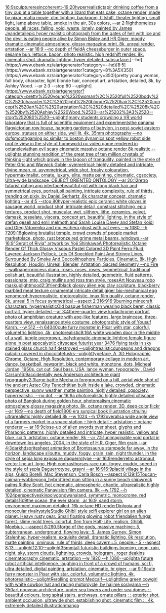 [16:9](https://www.ebank.nz/aiartgenerator?category=16%3A9)[sculpture](https://www.ebank.nz/aiartgenerator?category=sculpture)[res](https://www.ebank.nz/aiartgenerator?category=res)[incoherent:-1](https://www.ebank.nz/aiartgenerator?category=incoherent%3A-1)[9:20](https://www.ebank.nz/aiartgenerator?category=9%3A20)[hyperrealistic](https://www.ebank.nz/aiartgenerator?category=hyperrealistic)[tapir drinking coffee from a tiny cup at a table together with a lizard that eats cake, octane render, made by pixar, mafia movie, dim lighting, backroom, tiltshift, theater lighting, small light, lamp above table, smoke in the air, 30s colors, —ar 2:1](https://www.ebank.nz/aiartgenerator?category=tapir%2520drinking%2520coffee%2520from%2520a%2520tiny%2520cup%2520at%2520a%2520table%2520together%2520with%2520a%2520lizard%2520that%2520eats%2520cake%2C%2520octane%2520render%2C%2520made%2520by%2520pixar%2C%2520mafia%2520movie%2C%2520dim%2520lighting%2C%2520backroom%2C%2520tiltshift%2C%2520theater%2520lighting%2C%2520small%2520light%2C%2520lamp%2520above%2520table%2C%2520smoke%2520in%2520the%2520air%2C%252030s%2520colors%2C%2520%E2%80%94ar%25202%3A1)[light](https://www.ebank.nz/aiartgenerator?category=light)[homeless people, all races, falling, void, waste, lonely, painted by James Jean](https://www.ebank.nz/aiartgenerator?category=homeless%2520people%2C%2520all%2520races%2C%2520falling%2C%2520void%2C%2520waste%2C%2520lonely%2C%2520painted%2520by%2520James%2520Jean)[detail](https://www.ebank.nz/aiartgenerator?category=detail)[epic hyper realistic photograph from the gates of hell with ice and the devil is eating people alive by Simon Bisley and HR Giger, moody dramatic cinematic atmosphere, glossy magazine print, 8k, unreal render, artstation --ar 16:9 --no depth of field](https://www.ebank.nz/aiartgenerator?category=epic%2520hyper%2520realistic%2520photograph%2520from%2520the%2520gates%2520of%2520hell%2520with%2520ice%2520and%2520the%2520devil%2520is%2520eating%2520people%2520alive%2520by%2520Simon%2520Bisley%2520and%2520HR%2520Giger%2C%2520moody%2520dramatic%2520cinematic%2520atmosphere%2C%2520glossy%2520magazine%2520print%2C%25208k%2C%2520unreal%2520render%2C%2520artstation%2520--ar%252016%3A9%2520--no%2520depth%2520of%2520field)[A cheeseburger in outer space. sesame bun. lettuce. bacon. photo realistic. high redshift render. 8k. cinematic shot. dramatic lighting. hyper detailed. subsurface.](https://www.ebank.nz/aiartgenerator?category=A%2520cheeseburger%2520in%2520outer%2520space.%2520sesame%2520bun.%2520lettuce.%2520bacon.%2520photo%2520realistic.%2520high%2520redshift%2520render.%25208k.%2520cinematic%2520shot.%2520dramatic%2520lighting.%2520hyper%2520detailed.%2520subsurface.)[--hd](https://www.ebank.nz/aiartgenerator?category=--hd)[8:5](https://www.ebank.nz/aiartgenerator?category=8%3A5)[350](https://www.ebank.nz/aiartgenerator?category=350)[pretty young woman, full body, character, light blonde hair, concept art, artstation, detailed, 8k, by Ashley Wood. --ar 2:3 --stop 80 --uplight](https://www.ebank.nz/aiartgenerator?category=pretty%2520young%2520woman%2C%2520full%2520body%2C%2520character%2C%2520light%2520blonde%2520hair%2C%2520concept%2520art%2C%2520artstation%2C%2520detailed%2C%25208k%2C%2520by%2520Ashley%2520Wood.%2520--ar%25202%3A3%2520--stop%252080%2520--uplight)[many students crowding a VR world laboratory that is full of scientific equipment and experiments](https://www.ebank.nz/aiartgenerator?category=many%2520students%2520crowding%2520a%2520VR%2520world%2520laboratory%2520that%2520is%2520full%2520of%2520scientific%2520equipment%2520and%2520experiments)[the panama flag](https://www.ebank.nz/aiartgenerator?category=the%2520panama%2520flag)[victorian row house, hanging gardens of babylon, in post-soviet eastern europe, statues on either side, well lit, 4k, 35mm photography —no dof](https://www.ebank.nz/aiartgenerator?category=victorian%2520row%2520house%2C%2520hanging%2520gardens%2520of%2520babylon%2C%2520in%2520post-soviet%2520eastern%2520europe%2C%2520statues%2520on%2520either%2520side%2C%2520well%2520lit%2C%25204k%2C%252035mm%2520photography%2520%E2%80%94no%2520dof)[smooth](https://www.ebank.nz/aiartgenerator?category=smooth)[gaming pc similar to boston dynamics spot yellow robot side profile view in the style of homeworld pc video game rendered in octane](https://www.ebank.nz/aiartgenerator?category=gaming%2520pc%2520similar%2520to%2520boston%2520dynamics%2520spot%2520yellow%2520robot%2520side%2520profile%2520view%2520in%2520the%2520style%2520of%2520homeworld%2520pc%2520video%2520game%2520rendered%2520in%2520octane)[leviathan evil scary cinematic massive octane render 8k realistic --uplight](https://www.ebank.nz/aiartgenerator?category=leviathan%2520evil%2520scary%2520cinematic%2520massive%2520octane%2520render%25208k%2520realistic%2520--uplight)[a  stunning rendition of the great tree of ten million crystals of thinking-light which grows in the lagoon of tranquility, painted in the style of Peter Gric and Warwick Goble; symmetrical; highly detailed and intricate, divine mean, pi, asymmetrical, wide shot, freaky colouration, hypermaximalist, ornate, luxury, elite, matte painting, cinematic, cgsociety, Ultra-wide landscape, OBJECT ORIENTED ONTOLOGY --ar 20:12](https://www.ebank.nz/aiartgenerator?category=a%2520%2520stunning%2520rendition%2520of%2520the%2520great%2520tree%2520of%2520ten%2520million%2520crystals%2520of%2520thinking-light%2520which%2520grows%2520in%2520the%2520lagoon%2520of%2520tranquility%2C%2520painted%2520in%2520the%2520style%2520of%2520Peter%2520Gric%2520and%2520Warwick%2520Goble%3B%2520symmetrical%3B%2520highly%2520detailed%2520and%2520intricate%2C%2520divine%2520mean%2C%2520pi%2C%2520asymmetrical%2C%2520wide%2520shot%2C%2520freaky%2520colouration%2C%2520hypermaximalist%2C%2520ornate%2C%2520luxury%2C%2520elite%2C%2520matte%2520painting%2C%2520cinematic%2C%2520cgsociety%2C%2520Ultra-wide%2520landscape%2C%2520OBJECT%2520ORIENTED%2520ONTOLOGY%2520--ar%252020%3A12)[retro futurist dating app interface](https://www.ebank.nz/aiartgenerator?category=retro%2520futurist%2520dating%2520app%2520interface)[beautiful girl with long black hair and symmetrical eyes, portrait,oil painting, intricate complexity, rule of thirds, trending on pixiv, by Daniel Gerhartz ,8k character concept, dramatic lighting --ar 4:5 --stop 80](https://www.ebank.nz/aiartgenerator?category=beautiful%2520girl%2520with%2520long%2520black%2520hair%2520and%2520symmetrical%2520eyes%2C%2520portrait%2Coil%2520painting%2C%2520intricate%2520complexity%2C%2520rule%2520of%2520thirds%2C%2520trending%2520on%2520pixiv%2C%2520by%2520Daniel%2520Gerhartz%2520%2C8k%2520character%2520concept%2C%2520dramatic%2520lighting%2520--ar%25204%3A5%2520--stop%252080)[hyper-realistic epic ceramic white gloves in sausage world, product shot, intricate detail, constrast stitching, epic textures, product shot, muscular, wet, slithery, lithe, ceramics, velvet, damask, tesselate, viscera, concept art, beautiful lighting, in the style of stefan gesell and emil melmoth and Sarah Louise Davey and Stefan Koidl and Oleg Vdovenko and mc escher](https://www.ebank.nz/aiartgenerator?category=hyper-realistic%2520epic%2520ceramic%2520white%2520gloves%2520in%2520sausage%2520world%2C%2520product%2520shot%2C%2520intricate%2520detail%2C%2520constrast%2520stitching%2C%2520epic%2520textures%2C%2520product%2520shot%2C%2520muscular%2C%2520wet%2C%2520slithery%2C%2520lithe%2C%2520ceramics%2C%2520velvet%2C%2520damask%2C%2520tesselate%2C%2520viscera%2C%2520concept%2520art%2C%2520beautiful%2520lighting%2C%2520in%2520the%2520style%2520of%2520stefan%2520gesell%2520and%2520emil%2520melmoth%2520and%2520Sarah%2520Louise%2520Davey%2520and%2520Stefan%2520Koidl%2520and%2520Oleg%2520Vdovenko%2520and%2520mc%2520escher)[a ghost with cat eyes --w 1080 --h 720](https://www.ebank.nz/aiartgenerator?category=a%2520ghost%2520with%2520cat%2520eyes%2520--w%25201080%2520--h%2520720)[9:16](https://www.ebank.nz/aiartgenerator?category=9%3A16)[glowing brutalist temple, crowd crowds of people market marketplace, photo, rust bronze red grime metal beams, windows --ar 16:9](https://www.ebank.nz/aiartgenerator?category=glowing%2520brutalist%2520temple%2C%2520crowd%2520crowds%2520of%2520people%2520market%2520marketplace%2C%2520photo%2C%2520rust%2520bronze%2520red%2520grime%2520metal%2520beams%2C%2520windows%2520--ar%252016%3A9)["Geralt of Rivia" artwork by Yoji Shinkawa](https://www.ebank.nz/aiartgenerator?category=%22Geralt%2520of%2520Rivia%22%2520artwork%2520by%2520Yoji%2520Shinkawa)[A Photorealistic Octane Render Of Thick Glossy Viscous Pastel Colored 3D Paint Ferro Fluid, Layered Jackson Pollock, Lots Of Speckled Paint And Stringy Lines, Surrounded By Smoke And Coccolithophore Particles, Cinematic, 8k, High Resolution, Houdini, Unreal, Blender, Artstation, Sacred Geometry --no Fire --wallpaper](https://www.ebank.nz/aiartgenerator?category=A%2520Photorealistic%2520Octane%2520Render%2520Of%2520Thick%2520Glossy%2520Viscous%2520Pastel%2520Colored%25203D%2520Paint%2520Ferro%2520Fluid%2C%2520Layered%2520Jackson%2520Pollock%2C%2520Lots%2520Of%2520Speckled%2520Paint%2520And%2520Stringy%2520Lines%2C%2520Surrounded%2520By%2520Smoke%2520And%2520Coccolithophore%2520Particles%2C%2520Cinematic%2C%25208k%2C%2520High%2520Resolution%2C%2520Houdini%2C%2520Unreal%2C%2520Blender%2C%2520Artstation%2C%2520Sacred%2520Geometry%2520--no%2520Fire%2520--wallpaper)[princess diana, roses, roses, roses, symmetrical, traditional polish art, beautiful illustration, highly detailed, geometric, fluid patterns, passionate, mtg, craig mullins and ross tran style, roses](https://www.ebank.nz/aiartgenerator?category=princess%2520diana%2C%2520roses%2C%2520roses%2C%2520roses%2C%2520symmetrical%2C%2520traditional%2520polish%2520art%2C%2520beautiful%2520illustration%2C%2520highly%2520detailed%2C%2520geometric%2C%2520fluid%2520patterns%2C%2520passionate%2C%2520mtg%2C%2520craig%2520mullins%2520and%2520ross%2520tran%2520style%2C%2520roses)[Art Nouveau robo mask](https://www.ebank.nz/aiartgenerator?category=Art%2520Nouveau%2520robo%2520mask)[uplight](https://www.ebank.nz/aiartgenerator?category=uplight)[mood](https://www.ebank.nz/aiartgenerator?category=mood)[2:3](https://www.ebank.nz/aiartgenerator?category=2%3A3)[friend](https://www.ebank.nz/aiartgenerator?category=friend)[black glossy alien egg clay sculpture, blackberry marbled meat texture ornamental intricate detail giger bio-mechanical  egg xenomorph  hyperrealistic, photorealistic, imax film quality, octane render, 8k, unreal 5 in focus symmetrical --aspect 2:3](https://www.ebank.nz/aiartgenerator?category=black%2520glossy%2520alien%2520egg%2520clay%2520sculpture%2C%2520blackberry%2520marbled%2520meat%2520texture%2520ornamental%2520intricate%2520detail%2520giger%2520bio-mechanical%2520%2520egg%2520xenomorph%2520%2520hyperrealistic%2C%2520photorealistic%2C%2520imax%2520film%2520quality%2C%2520octane%2520render%2C%25208k%2C%2520unreal%25205%2520in%2520focus%2520symmetrical%2520--aspect%25202%3A3)[16:9](https://www.ebank.nz/aiartgenerator?category=16%3A9)[16:9](https://www.ebank.nz/aiartgenerator?category=16%3A9)[burning minecraft characters, hyperrealistic](https://www.ebank.nz/aiartgenerator?category=burning%2520minecraft%2520characters%2C%2520hyperrealistic)[Old basque fisherman wearing black beret, classic portrait, hyper detailed --ar 3:4](https://www.ebank.nz/aiartgenerator?category=Old%2520basque%2520fisherman%2520wearing%2520black%2520beret%2C%2520classic%2520portrait%2C%2520hyper%2520detailed%2520--ar%25203%3A4)[three-quarter view kodachrome portrait photo of amphibian creature with ape-like features, large braincase, three-quarters view, renaissance style costume, photographic style of Yousuf Karsh, --w 512 --h 640](https://www.ebank.nz/aiartgenerator?category=three-quarter%2520view%2520kodachrome%2520portrait%2520photo%2520of%2520amphibian%2520creature%2520with%2520ape-like%2520features%2C%2520large%2520braincase%2C%2520three-quarters%2520view%2C%2520renaissance%2520style%2520costume%2C%2520photographic%2520style%2520of%2520Yousuf%2520Karsh%2C%2520--w%2520512%2520--h%2520640)[40](https://www.ebank.nz/aiartgenerator?category=40)[cute furry monster in Pixar with star, colorful, volumetric lighting, 4k, photorealistic](https://www.ebank.nz/aiartgenerator?category=cute%2520furry%2520monster%2520in%2520Pixar%2520with%2520star%2C%2520colorful%2C%2520volumetric%2520lighting%2C%25204k%2C%2520photorealistic)[9:16](https://www.ebank.nz/aiartgenerator?category=9%3A16)[A white wooden door in the middle of a wall, jungle overgrown, leafy](https://www.ebank.nz/aiartgenerator?category=A%2520white%2520wooden%2520door%2520in%2520the%2520middle%2520of%2520a%2520wall%2C%2520jungle%2520overgrown%2C%2520leafy)[dramatic cinematic lighting female figure alone in post apocalyptic cityscape futurist year 3476 flying taxis in sky stained glass church half destroyed --uplight](https://www.ebank.nz/aiartgenerator?category=dramatic%2520cinematic%2520lighting%2520female%2520figure%2520alone%2520in%2520post%2520apocalyptic%2520cityscape%2520futurist%2520year%25203476%2520flying%2520taxis%2520in%2520sky%2520stained%2520glass%2520church%2520half%2520destroyed%2520--uplight)[realistic](https://www.ebank.nz/aiartgenerator?category=realistic)[dungeons and dragons paladin covered in chocolate](https://www.ebank.nz/aiartgenerator?category=dungeons%2520and%2520dragons%2520paladin%2520covered%2520in%2520chocolate)[tusks](https://www.ebank.nz/aiartgenerator?category=tusks)[--uplight](https://www.ebank.nz/aiartgenerator?category=--uplight)[typeface, A, 3D Holographic Chrome, Octane, High Resolution, contemporary collage in modern art, dance, basketball, newsprint, black and white, monotone, dots, Micheal Jordan, 1950s, cut out, Saul bass, USA, lance wyman, typography <DUNK>, David Carson](https://www.ebank.nz/aiartgenerator?category=typeface%2C%2520A%2C%25203D%2520Holographic%2520Chrome%2C%2520Octane%2C%2520High%2520Resolution%2C%2520contemporary%2520collage%2520in%2520modern%2520art%2C%2520dance%2C%2520basketball%2C%2520newsprint%2C%2520black%2520and%2520white%2C%2520monotone%2C%2520dots%2C%2520Micheal%2520Jordan%2C%25201950s%2C%2520cut%2520out%2C%2520Saul%2520bass%2C%2520USA%2C%2520lance%2520wyman%2C%2520typography%2520%3CDUNK%3E%2C%2520David%2520Carson)[16:9](https://www.ebank.nz/aiartgenerator?category=16%3A9)[accidentally wes Anderson architecture giant  typography](https://www.ebank.nz/aiartgenerator?category=accidentally%2520wes%2520Anderson%2520architecture%2520giant%2520%2520typography)[2:3](https://www.ebank.nz/aiartgenerator?category=2%3A3)[large battle Mecha in foreground on a hill, aerial wide shot of the ancient Aztec City Tenochtitlan built inside a lake, crowded, cinematic perspective, sunny weather, matte painting, highly detailed, cgsociety, hyperrealistic, --no dof, --ar 16:9](https://www.ebank.nz/aiartgenerator?category=large%2520battle%2520Mecha%2520in%2520foreground%2520on%2520a%2520hill%2C%2520aerial%2520wide%2520shot%2520of%2520the%2520ancient%2520Aztec%2520City%2520Tenochtitlan%2520built%2520inside%2520a%2520lake%2C%2520crowded%2C%2520cinematic%2520perspective%2C%2520sunny%2520weather%2C%2520matte%2520painting%2C%2520highly%2520detailed%2C%2520cgsociety%2C%2520hyperrealistic%2C%2520--no%2520dof%2C%2520--ar%252016%3A9)[a photorealistic highly detailed citiscape photo of Bangkok during golden hour, photorealism,cinematic atmosphere,glossy magazine photo, 8k, octane render, 3D, deep color,flickr --ar 16:9 --no depth of field](https://www.ebank.nz/aiartgenerator?category=a%2520photorealistic%2520highly%2520detailed%2520citiscape%2520photo%2520of%2520Bangkok%2520during%2520golden%2520hour%2C%2520photorealism%2Ccinematic%2520atmosphere%2Cglossy%2520magazine%2520photo%2C%25208k%2C%2520octane%2520render%2C%25203D%2C%2520deep%2520color%2Cflickr%2520--ar%252016%3A9%2520--no%2520depth%2520of%2520field)[1800 era surgical book illustration cthulhu ultrarealistic highly detailed 8k --w 1024 --h 1792](https://www.ebank.nz/aiartgenerator?category=1800%2520era%2520surgical%2520book%2520illustration%2520cthulhu%2520ultrarealistic%2520highly%2520detailed%25208k%2520--w%25201024%2520--h%25201792)[overalls](https://www.ebank.nz/aiartgenerator?category=overalls)[a wide angle view of a farmers market in a space station :: high detail :: artstation :: octane renderer — ar 16:9](https://www.ebank.nz/aiartgenerator?category=a%2520wide%2520angle%2520view%2520of%2520a%2520farmers%2520market%2520in%2520a%2520space%2520station%2520%3A%3A%2520high%2520detail%2520%3A%3A%2520artstation%2520%3A%3A%2520octane%2520renderer%2520%E2%80%94%2520ar%252016%3A9)[close-up of alien swords over sheet, glyphs and Pharaonic patterns, highly detailed and intricate, hyper realistic, yellow and blue, sci fi, artstation, octane render, 8k --ar 7:5](https://www.ebank.nz/aiartgenerator?category=close-up%2520of%2520alien%2520swords%2520over%2520sheet%2C%2520glyphs%2520and%2520Pharaonic%2520patterns%2C%2520highly%2520detailed%2520and%2520intricate%2C%2520hyper%2520realistic%2C%2520yellow%2520and%2520blue%2C%2520sci%2520fi%2C%2520artstation%2C%2520octane%2520render%2C%25208k%2520--ar%25207%3A5)[1](https://www.ebank.nz/aiartgenerator?category=1)[unimaginable void portal in downtown los angeles, 2004, in the style of H.R. Giger, film grain --ar 4:3](https://www.ebank.nz/aiartgenerator?category=unimaginable%2520void%2520portal%2520in%2520downtown%2520los%2520angeles%2C%25202004%2C%2520in%2520the%2520style%2520of%2520H.R.%2520Giger%2C%2520film%2520grain%2520--ar%25204%3A3)[dark](https://www.ebank.nz/aiartgenerator?category=dark)[hd](https://www.ebank.nz/aiartgenerator?category=hd)[spritesheet animation of Brontosaurus stampede far away, in the horizon, landscape siloutte, muddy, foggy, grain, rain, night thunder, in the style of sepia long exposure daguerrotype --ar 16:9](https://www.ebank.nz/aiartgenerator?category=spritesheet%2520animation%2520of%2520Brontosaurus%2520stampede%2520far%2520away%2C%2520in%2520the%2520horizon%2C%2520landscape%2520siloutte%2C%2520muddy%2C%2520foggy%2C%2520grain%2C%2520rain%2C%2520night%2520thunder%2C%2520in%2520the%2520style%2520of%2520sepia%2520long%2520exposure%2520daguerrotype%2520--ar%252016%3A9)[render](https://www.ebank.nz/aiartgenerator?category=render)[retro astronaut, vector line art, logo, High contrast](https://www.ebank.nz/aiartgenerator?category=retro%2520astronaut%2C%2520vector%2520line%2520art%2C%2520logo%2C%2520High%2520contrast)[horses race run, foggy, muddy, speed in the style of sepia Daguerrotype, grayni --ar 16:9](https://www.ebank.nz/aiartgenerator?category=horses%2520race%2520run%2C%2520foggy%2C%2520muddy%2C%2520speed%2520in%2520the%2520style%2520of%2520sepia%2520Daguerrotype%2C%2520grayni%2520--ar%252016%3A9)[16:9](https://www.ebank.nz/aiartgenerator?category=16%3A9)[placid village in the alps, Guido Borelli, Mac Stevenson, Carla Bosch --aspect 8:13](https://www.ebank.nz/aiartgenerator?category=placid%2520village%2520in%2520the%2520alps%2C%2520Guido%2520Borelli%2C%2520Mac%2520Stevenson%2C%2520Carla%2520Bosch%2520--aspect%25208%3A13)[9:15](https://www.ebank.nz/aiartgenerator?category=9%3A15)[Toucan-caiman-wobbegong_hybrid](https://www.ebank.nz/aiartgenerator?category=Toucan-caiman-wobbegong_hybrid)[tired man sitting in a sunny beach shipwreck palms Ridley Scott, hot cinematic, atmospheric, chaotic, ultrarealistic highly detailed, cinematic Panavision film camera, 8k --w 1792 --h 1024](https://www.ebank.nz/aiartgenerator?category=tired%2520man%2520sitting%2520in%2520a%2520sunny%2520beach%2520shipwreck%2520palms%2520Ridley%2520Scott%2C%2520hot%2520cinematic%2C%2520atmospheric%2C%2520chaotic%2C%2520ultrarealistic%2520highly%2520detailed%2C%2520cinematic%2520Panavision%2520film%2520camera%2C%25208k%2520--w%25201792%2520--h%25201024)[perspective](https://www.ebank.nz/aiartgenerator?category=perspective)[skin](https://www.ebank.nz/aiartgenerator?category=skin)[polygondwanaland, symmetric, monocrome, red details](https://www.ebank.nz/aiartgenerator?category=polygondwanaland%2C%2520symmetric%2C%2520monocrome%2C%2520red%2520details)[16:9](https://www.ebank.nz/aiartgenerator?category=16%3A9)[the ocean, the ever storm , ar 16:9, sand storm, environment,maximum detailed, 16k octane HD render](https://www.ebank.nz/aiartgenerator?category=the%2520ocean%2C%2520the%2520ever%2520storm%2520%2C%2520ar%252016%3A9%2C%2520sand%2520storm%2C%2520environment%2Cmaximum%2520detailed%2C%252016k%2520octane%2520HD%2520render)[Diplopia and monocular rivalry](https://www.ebank.nz/aiartgenerator?category=Diplopia%2520and%2520monocular%2520rivalry)[style](https://www.ebank.nz/aiartgenerator?category=style)[Studio Ghibli style scifi explorer girl on an alien planet. Heavy rusty gear. Small floating glowing robot friend](https://www.ebank.nz/aiartgenerator?category=Studio%2520Ghibli%2520style%2520scifi%2520explorer%2520girl%2520on%2520an%2520alien%2520planet.%2520Heavy%2520rusty%2520gear.%2520Small%2520floating%2520glowing%2520robot%2520friend)[alien fungal forest, slime mold trees, colorful, Xen from Half-Life, realism, Ghibli, Moebius, --aspect 8:26](https://www.ebank.nz/aiartgenerator?category=alien%2520fungal%2520forest%2C%2520slime%2520mold%2520trees%2C%2520colorful%2C%2520Xen%2520from%2520Half-Life%2C%2520realism%2C%2520Ghibli%2C%2520Moebius%2C%2520--aspect%25208%3A26)[0.5](https://www.ebank.nz/aiartgenerator?category=0.5)[forge of the gods, massive machine::.5, subterranean, underground, flowing lava::.5, James Gurney, Simon Stalenhag, hyper-realism, exquisite detail, dramatic lighting, 8k resolution, matte painting, ominous, rule of thirds, deep cavern::.5, people::-.5 --aspect 8:13 --uplight](https://www.ebank.nz/aiartgenerator?category=forge%2520of%2520the%2520gods%2C%2520massive%2520machine%3A%3A.5%2C%2520subterranean%2C%2520underground%2C%2520flowing%2520lava%3A%3A.5%2C%2520James%2520Gurney%2C%2520Simon%2520Stalenhag%2C%2520hyper-realism%2C%2520exquisite%2520detail%2C%2520dramatic%2520lighting%2C%25208k%2520resolution%2C%2520matte%2520painting%2C%2520ominous%2C%2520rule%2520of%2520thirds%2C%2520deep%2520cavern%3A%3A.5%2C%2520people%3A%3A-.5%2520--aspect%25208%3A13%2520--uplight)[12:10](https://www.ebank.nz/aiartgenerator?category=12%3A10)[--uplight](https://www.ebank.nz/aiartgenerator?category=--uplight)[35mm](https://www.ebank.nz/aiartgenerator?category=35mm)[](https://www.ebank.nz/aiartgenerator?category=)[tall futuristic buildings looming, neon, rain, night, sky, storm clouds, lightning, crowds, hologram , roger deakins cinematography cinematic, artstation --w 1920 --h 1080](https://www.ebank.nz/aiartgenerator?category=tall%2520futuristic%2520buildings%2520looming%2C%2520neon%2C%2520rain%2C%2520night%2C%2520sky%2C%2520storm%2520clouds%2C%2520lightning%2C%2520crowds%2C%2520hologram%2520%2C%2520roger%2520deakins%2520cinematography%2520cinematic%2C%2520artstation%2520--w%25201920%2520--h%25201080)[--uplight](https://www.ebank.nz/aiartgenerator?category=--uplight)[a future robot artificial intelligence, laughing in front of a crowd of humans, sci fi, ultra detailed, digital painting, artstation, cinematic, hr giger, --ar 9:16](https://www.ebank.nz/aiartgenerator?category=a%2520future%2520robot%2520artificial%2520intelligence%2C%2520laughing%2520in%2520front%2520of%2520a%2520crowd%2520of%2520humans%2C%2520sci%2520fi%2C%2520ultra%2520detailed%2C%2520digital%2520painting%2C%2520artstation%2C%2520cinematic%2C%2520hr%2520giger%2C%2520--ar%25209%3A16)[cute furry monster in Pixar with star, colorful, volumetric lighting, 4k, photorealistic](https://www.ebank.nz/aiartgenerator?category=cute%2520furry%2520monster%2520in%2520Pixar%2520with%2520star%2C%2520colorful%2C%2520volumetric%2520lighting%2C%25204k%2C%2520photorealistic)[--uplight](https://www.ebank.nz/aiartgenerator?category=--uplight)[Rerolling prompt Medcalf](https://www.ebank.nz/aiartgenerator?category=Rerolling%2520prompt%2520Medcalf)[--uplight](https://www.ebank.nz/aiartgenerator?category=--uplight)[lime green cowgirl with white cowboy hat and racing motorcycle, by hajime sorayama —h 350](https://www.ebank.nz/aiartgenerator?category=lime%2520green%2520cowgirl%2520with%2520white%2520cowboy%2520hat%2520and%2520racing%2520motorcycle%2C%2520by%2520hajime%2520sorayama%2520%E2%80%94h%2520350)[art nouveau architecture, under sea towers and under sea domes : : beautiful colours, long spiral stairs, archways, ornate pillars : : exterior shot, ambient occlusion, ultrawide shot, establishing shot, cinematic film : : 4k, extremely detailed illustration](https://www.ebank.nz/aiartgenerator?category=art%2520nouveau%2520architecture%2C%2520under%2520sea%2520towers%2520and%2520under%2520sea%2520domes%2520%3A%2520%3A%2520beautiful%2520colours%2C%2520long%2520spiral%2520stairs%2C%2520archways%2C%2520ornate%2520pillars%2520%3A%2520%3A%2520exterior%2520shot%2C%2520ambient%2520occlusion%2C%2520ultrawide%2520shot%2C%2520establishing%2520shot%2C%2520cinematic%2520film%2520%3A%2520%3A%25204k%2C%2520extremely%2520detailed%2520illustration)[manga](https://www.ebank.nz/aiartgenerator?category=manga)